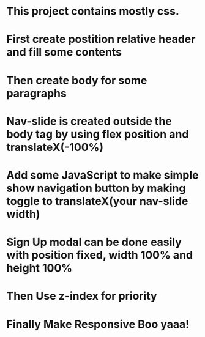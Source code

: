 # This project contains mostly css.

# First create postition relative header and fill some contents

# Then create body for some paragraphs

# Nav-slide is created outside the body tag by using flex position and translateX(-100%)

# Add some JavaScript to make simple show navigation button by making toggle to translateX(your nav-slide width)

# Sign Up modal can be done easily with position fixed, width 100% and height 100%

# Then Use z-index for priority

# Finally Make Responsive Boo yaaa!
